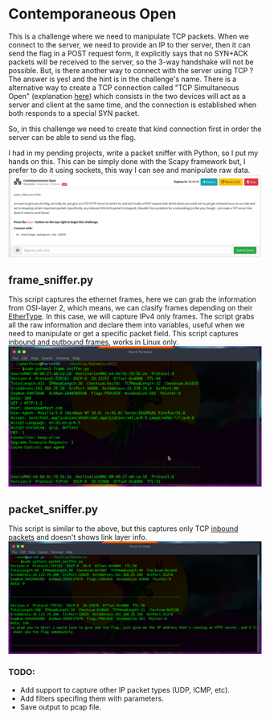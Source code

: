 # Contemporaneous Open

This is a challenge where we need to manipulate TCP packets. When we connect to the server, we need to provide an IP to ther server, then it
can send the flag in a POST request form, it explicitly says that no SYN+ACK packets will be received to the server, so the 3-way handshake will
not be possible. But, is there another way to connect with the server using TCP ? The answer is yes! and the hint is in the challenge's name.
There is a alternative way to create a TCP connection called "TCP Simultaneous Open" (explanation [here](https://diameter-protocol.blogspot.com/2014/03/simultaneous-open-tcp-connections.html)) which consists in the two devices will
act as a server and client at the same time, and the connection is established when both responds to a special SYN packet.

So, in this challenge we need to create that kind connection first in order the server can be able to send us the flag.

I had in my pending projects, write a packet sniffer with Python, so I put my hands on this. This can be simply done with the Scapy framework
but, I prefer to do it using sockets, this way I can see and manipulate raw data.
![screenshot](https://github.com/stevenvegar/CTF-Tools/blob/main/NahamCon22/ContemporaneousOpen/ContemporaneousOpen.png)


## frame_sniffer.py
This script captures the ethernet frames, here we can grab the information from OSI-layer 2, which means, we can clasify frames depending on 
their [EtherType](https://en.wikipedia.org/wiki/EtherType). In this case, we will capture IPv4 only frames. The script grabs all the raw information and declare them into variables, useful 
when we need to manipulate or get a specific packet field. This script captures <ins>inbound and outbound frames</ins>, works in Linux only.
![screenshot](https://github.com/stevenvegar/CTF-Tools/blob/main/NahamCon22/ContemporaneousOpen/frame_sniffer.png)


## packet_sniffer.py
This script is similar to the above, but this captures only TCP <ins>inbound packets</ins> and doesn't shows link layer info.
![screenshot](https://github.com/stevenvegar/CTF-Tools/blob/main/NahamCon22/ContemporaneousOpen/packet_sniffer.png)


### TODO:
- Add support to capture other IP packet types (UDP, ICMP, etc).
- Add filters specifing them with parameters.
- Save output to pcap file.
